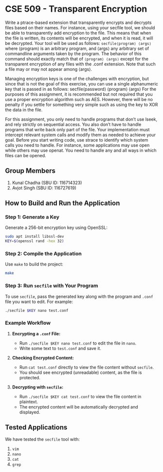 # CSE 509 - Transparent Encryption
Write a ptrace-based extension that transparently encrypts and decrypts files based on their names. For instance,
using your secfile tool, we should be able to transparently add encryption to the file. This means that when the
file is written, its contents will be encrypted, and when it is read, it will be decrypted. Your tool will be used as
follows:
`secfile⟨program⟩ ⟨args⟩`
where ⟨program⟩ is an arbitrary program, and ⟨args⟩ any arbitrary set of commandline arguments taken by
the program. The behavior of this command should exactly match that of
`⟨program⟩ ⟨args⟩`
except for the transparent encryption of any files with the .conf extension. Note that such a file may or may
not appear among ⟨args⟩.

Managing encryption keys is one of the challenges with encryption, but since that is not the goal of this exercise,
you can use a single alphanumeric key that is passed in as follows:
secfile⟨password⟩ ⟨program⟩ ⟨args⟩
For the purposes of this assignment, it is recommended but not required that you use a proper encryption
algorithm such as AES. However, there will be no penalty if you settle for something very simple such as using the
key to XOR the data in the file.

For this assignment, you only need to handle programs that don’t use lseek, and rely strictly on sequential
access. You also don’t have to handle programs that write back only part of the file.
Your implementation must intercept relevant system calls and modify them as needed to achieve your goal.
Before you start writing code, use strace to identify which system calls you need to handle. For instance, some
applications may use open while others may use openat. You need to handle any and all ways in which files can
be opened.

## Group Members
1. Kunal Chadha (SBU ID: 116714323)
2. Avjot Singh (SBU ID: 116727619)

## How to Build and Run the Application

### Step 1: Generate a Key
Generate a 256-bit encryption key using OpenSSL:
```bash
sudo apt install libssl-dev
KEY=$(openssl rand -hex 32)
```

### Step 2: Compile the Application
Use `make` to build the project:
```bash
make
```

### Step 3: Run `secfile` with Your Program
To use `secfile`, pass the generated key along with the program and `.conf` file you want to edit. For example:
```bash
./secfile $KEY nano test.conf
```

### Example Workflow

1. **Encrypting a `.conf` File:**
   - Run `./secfile $KEY nano test.conf` to edit the file in `nano`.
   - Write some text to `test.conf` and save it.
  
2. **Checking Encrypted Content:**
   - Run `cat test.conf` directly to view the file content without `secfile`.
   - You should see encrypted (unreadable) content, as the file is protected.

3. **Decrypting with `secfile`:**
   - Run `./secfile $KEY cat test.conf` to view the file content in plaintext.
   - The encrypted content will be automatically decrypted and displayed.

## Tested Applications
We have tested the `secfile` tool with:
1. `vim`
2. `nano`
3. `cat`
4. `grep`
